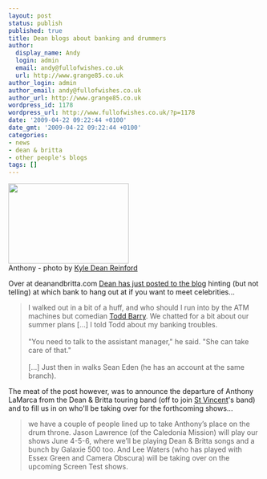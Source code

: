 ```yaml
---
layout: post
status: publish
published: true
title: Dean blogs about banking and drummers
author:
  display_name: Andy
  login: admin
  email: andy@fullofwishes.co.uk
  url: http://www.grange85.co.uk
author_login: admin
author_email: andy@fullofwishes.co.uk
author_url: http://www.grange85.co.uk
wordpress_id: 1178
wordpress_url: http://www.fullofwishes.co.uk/?p=1178
date: '2009-04-22 09:22:44 +0100'
date_gmt: '2009-04-22 09:22:44 +0100'
categories:
- news
- dean & britta
- other people's blogs
tags: []
---
```

<div class="imagebox-a"><a title="Dean &amp; Britta, by kyledeanreinford" href="http://www.flickr.com/photos/kyledeanreinford/1595667455/in/pool-aheadfullofwishes"><img src="http://farm3.static.flickr.com/2227/1595667455_9b4eff0089_m.jpg" width="240" height="160"></a><br/>Anthony - photo by <a href="http://www.flickr.com/photos/kyledeanreinford/">Kyle Dean Reinford</a></div>
<p>Over at deanandbritta.com <a href="http://www.deanandbritta.com/blog/?p=306">Dean has just posted to the blog</a> hinting (but not telling) at which bank to hang out at if you want to meet celebrities...</p>
<blockquote><p>I walked out in a bit of a huff, and who should I run into by the ATM machines but comedian <a href="http://www.toddbarry.com/">Todd Barry</a>. We chatted for a bit about our summer plans [...] I told Todd about my banking troubles.<br/><br />
"You need to talk to the assistant manager," he said. "She can take care of that."<br/><br />
[...] Just then in walks Sean Eden (he has an account at the same branch).</p></blockquote>
<p>The meat of the post however, was to announce the departure of Anthony LaMarca from the Dean & Britta touring band (off to join <a href="http://www.ilovestvincent.com/">St Vincent</a>'s band) and to fill us in on who'll be taking over for the forthcoming shows...</p>
<blockquote><p>we have a couple of people lined up to take Anthony’s place on the drum throne. Jason Lawrence (of the Caledonia Mission) will play our shows June 4-5-6, where we’ll be playing Dean & Britta songs and a bunch by Galaxie 500 too. And Lee Waters (who has played with Essex Green and Camera Obscura) will be taking over on the upcoming Screen Test shows.</p></blockquote>
